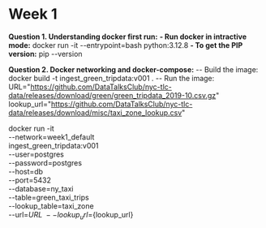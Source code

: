 # Week 1
**Question 1. Understanding docker first run:**
**- Run docker in intractive mode:**
docker run -it --entrypoint=bash python:3.12.8
**- To get the PIP version:**
pip --version 

**Question 2. Docker networking and docker-compose:**
-- Build the image:
docker build -t ingest_green_tripdata:v001 .
-- Run the image: 
URL="https://github.com/DataTalksClub/nyc-tlc-data/releases/download/green/green_tripdata_2019-10.csv.gz"
lookup_url="https://github.com/DataTalksClub/nyc-tlc-data/releases/download/misc/taxi_zone_lookup.csv"

docker run -it \
    --network=week1_default\
    ingest_green_tripdata:v001 \
    --user=postgres \
    --password=postgres \
    --host=db \
    --port=5432 \
    --database=ny_taxi \
    --table=green_taxi_trips \
    --lookup_table=taxi_zone \
    --url=${URL} \
    --lookup_url=${lookup_url} 